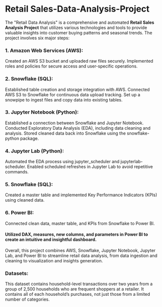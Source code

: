 # Retail Sales-Data-Analysis-Project
The "Retail Data Analysis" is a comprehensive and automated **Retail Sales Analysis Project** that utilizes various technologies and tools to provide valuable insights into customer buying patterns and seasonal trends. The project involves six major steps:
### 1. Amazon Web Services (AWS):
   
   Created an AWS S3 bucket and uploaded raw files securely. Implemented roles and policies for secure access and user-specific operations.

### 2. Snowflake (SQL):
   Established table creation and storage integration with AWS.
   Connected AWS S3 to Snowflake for continuous data upload tracking. Set up a snowpipe to ingest files and copy data into existing tables.

### 3. Jupyter Notebook (Python):
   
   Established a connection between Snowflake and Jupyter Notebook.
   Conducted Exploratory Data Analysis (EDA), including data cleaning and analysis. Stored cleaned data back into Snowflake using the snowflake-python package.

### 4. Jupyter Lab (Python):
   Automated the EDA process using jupyter_scheduler and jupyterlab-scheduler.
   Enabled scheduled refreshes in Jupyter Lab to avoid repetitive commands.

### 5. Snowflake (SQL):
   Created a master table and implemented Key Performance Indicators (KPIs) using cleaned data.
   
### 6. Power BI:
   Connected clean data, master table, and KPIs from Snowflake to Power BI.
   #### Utilized DAX, measures, new columns, and parameters in Power BI to create an intuitive and insightful dashboard.

   Overall, this project combines AWS, Snowflake, Jupyter Notebook, Jupyter Lab, and Power BI to streamline retail data analysis, from data ingestion and cleaning to visualization and insights generation.

  ### Datasets: 
  This dataset contains household-level transactions over two years from a group of 2,500 households who are frequent shoppers at a retailer. It contains all of each household’s purchases, not just those from a limited number of categories.


